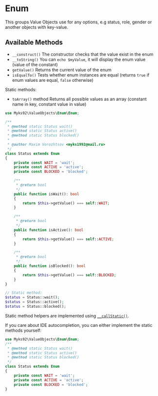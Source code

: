 # Enum
This groups Value Objects use for any options, e.g status, role, gender or another objects with key-value.

## Available Methods
* `__construct()` The constructor checks that the value exist in the enum
* `__toString()` You can `echo $myValue`, it will display the enum value (value of the constant)
* `getValue()` Returns the current value of the enum
* `isEqualTo()` Tests whether enum instances are equal (returns `true` if enum values are equal, `false` otherwise)

Static methods:
* `toArray()` method Returns all possible values as an array (constant name in key, constant value in value)

```php
use Myks92\ValueObjects\Enum\Enum;

/**
 * @method static Status wait()
 * @method static Status active()
 * @method static Status blocked()
 * 
 * @author Maxim Vorozhtsov <myks1992@mail.ru>
 */
class Status extends Enum
{
    private const WAIT = 'wait';
    private const ACTIVE = 'active';
    private const BLOCKED = 'blocked';

    /**
     * @return bool
     */
    public function isWait(): bool
    {
        return $this->getValue() === self::WAIT;
    }

    /**
     * @return bool
     */
    public function isActive(): bool
    {
        return $this->getValue() === self::ACTIVE;
    }

    /**
     * @return bool
     */
    public function isBlocked(): bool
    {
        return $this->getValue() === self::BLOCKED;
    }
}

// Static method:
$status = Status::wait();
$status = Status::active();
$status = Status::blocked();
```

Static method helpers are implemented using [`__callStatic()`](https://www.php.net/manual/en/language.oop5.overloading.php#object.callstatic).

If you care about IDE autocompletion, you can either implement the static methods yourself:

```php
use Myks92\ValueObjects\Enum\Enum;
/**
 * @method static Status wait()
 * @method static Status active()
 * @method static Status blocked()
 */
class Status extends Enum
{
    private const WAIT = 'wait';
    private const ACTIVE = 'active';
    private const BLOCKED = 'blocked';
}
```